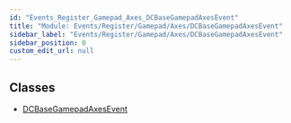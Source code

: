 ```yaml
---
id: "Events_Register_Gamepad_Axes_DCBaseGamepadAxesEvent"
title: "Module: Events/Register/Gamepad/Axes/DCBaseGamepadAxesEvent"
sidebar_label: "Events/Register/Gamepad/Axes/DCBaseGamepadAxesEvent"
sidebar_position: 0
custom_edit_url: null
---
```


## Classes

- [DCBaseGamepadAxesEvent](../classes/Events_Register_Gamepad_Axes_DCBaseGamepadAxesEvent.DCBaseGamepadAxesEvent.md)

